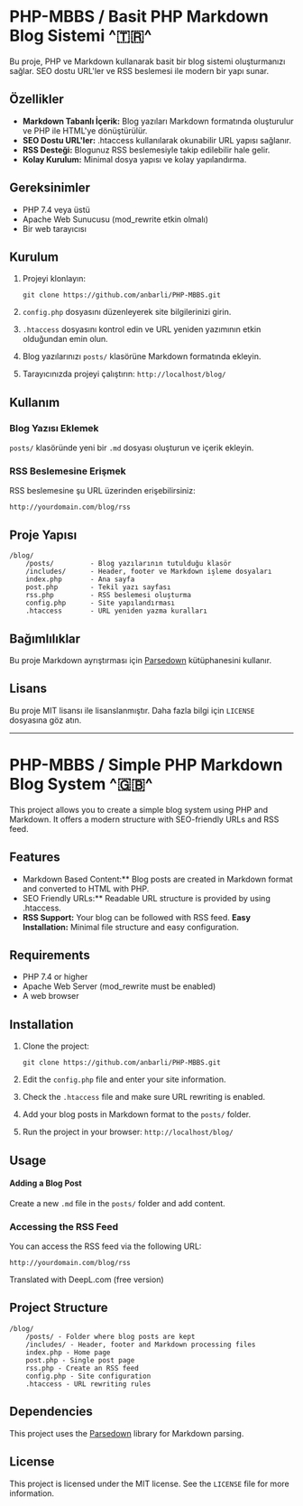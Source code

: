 # PHP-MBBS / Basit PHP Markdown Blog Sistemi ^🇹🇷^

Bu proje, PHP ve Markdown kullanarak basit bir blog sistemi oluşturmanızı sağlar. SEO dostu URL'ler ve RSS beslemesi ile modern bir yapı sunar.

## Özellikler

- **Markdown Tabanlı İçerik:** Blog yazıları Markdown formatında oluşturulur ve PHP ile HTML'ye dönüştürülür.
- **SEO Dostu URL'ler:** .htaccess kullanılarak okunabilir URL yapısı sağlanır.
- **RSS Desteği:** Blogunuz RSS beslemesiyle takip edilebilir hale gelir.
- **Kolay Kurulum:** Minimal dosya yapısı ve kolay yapılandırma.

## Gereksinimler

- PHP 7.4 veya üstü
- Apache Web Sunucusu (mod_rewrite etkin olmalı)
- Bir web tarayıcısı

## Kurulum

1.  Projeyi klonlayın:

        git clone https://github.com/anbarli/PHP-MBBS.git

2.  `config.php` dosyasını düzenleyerek site bilgilerinizi girin.
3.  `.htaccess` dosyasını kontrol edin ve URL yeniden yazımının etkin olduğundan emin olun.
4.  Blog yazılarınızı `posts/` klasörüne Markdown formatında ekleyin.
5.  Tarayıcınızda projeyi çalıştırın: `http://localhost/blog/`

## Kullanım

### Blog Yazısı Eklemek

`posts/` klasöründe yeni bir `.md` dosyası oluşturun ve içerik ekleyin.

### RSS Beslemesine Erişmek

RSS beslemesine şu URL üzerinden erişebilirsiniz:

    http://yourdomain.com/blog/rss

## Proje Yapısı

    /blog/
        /posts/         - Blog yazılarının tutulduğu klasör
        /includes/      - Header, footer ve Markdown işleme dosyaları
        index.php       - Ana sayfa
        post.php        - Tekil yazı sayfası
        rss.php         - RSS beslemesi oluşturma
        config.php      - Site yapılandırması
        .htaccess       - URL yeniden yazma kuralları


## Bağımlılıklar

Bu proje Markdown ayrıştırması için [Parsedown](https://github.com/erusev/parsedown) kütüphanesini kullanır.


## Lisans

Bu proje MIT lisansı ile lisanslanmıştır. Daha fazla bilgi için `LICENSE` dosyasına göz atın.

---------------------------

# PHP-MBBS / Simple PHP Markdown Blog System ^🇬🇧^

This project allows you to create a simple blog system using PHP and Markdown. It offers a modern structure with SEO-friendly URLs and RSS feed.

## Features

- Markdown Based Content:\*\* Blog posts are created in Markdown format and converted to HTML with PHP.
- SEO Friendly URLs:\*\* Readable URL structure is provided by using .htaccess.
- **RSS Support:** Your blog can be followed with RSS feed.
  **Easy Installation:** Minimal file structure and easy configuration.

## Requirements

- PHP 7.4 or higher
- Apache Web Server (mod_rewrite must be enabled)
- A web browser

## Installation

1.  Clone the project:

        git clone https://github.com/anbarli/PHP-MBBS.git

2.  Edit the `config.php` file and enter your site information.
3.  Check the `.htaccess` file and make sure URL rewriting is enabled.
4.  Add your blog posts in Markdown format to the `posts/` folder.
5.  Run the project in your browser: `http://localhost/blog/`

## Usage

#### Adding a Blog Post

Create a new `.md` file in the `posts/` folder and add content.

### Accessing the RSS Feed

You can access the RSS feed via the following URL:

    http://yourdomain.com/blog/rss

Translated with DeepL.com (free version)

## Project Structure

    /blog/
        /posts/ - Folder where blog posts are kept
        /includes/ - Header, footer and Markdown processing files
        index.php - Home page
        post.php - Single post page
        rss.php - Create an RSS feed
        config.php - Site configuration
        .htaccess - URL rewriting rules


## Dependencies

This project uses the [Parsedown](https://github.com/erusev/parsedown) library for Markdown parsing.

## License

This project is licensed under the MIT license. See the `LICENSE` file for more information.
